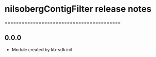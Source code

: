 # nilsobergContigFilter release notes
=========================================

0.0.0
-----
* Module created by kb-sdk init
